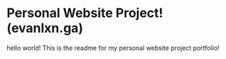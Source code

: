 # Personal Website Project! (evanlxn.ga)

hello world!
This is the readme for my personal website project portfolio! 
